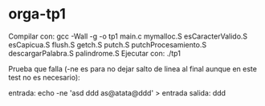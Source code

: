 # orga-tp1


Compilar con: gcc -Wall -g -o tp1 main.c mymalloc.S esCaracterValido.S esCapicua.S flush.S getch.S putch.S putchProcesamiento.S descargarPalabra.S palindrome.S
Ejecutar con: ./tp1

Prueba que falla (-ne es para no dejar salto de linea al final aunque en este test no es necesario):

entrada: echo -ne 'asd ddd as@atata@ddd' > entrada
salida: ddd
